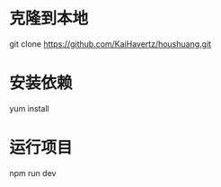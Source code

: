 
# 克隆到本地
git clone https://github.com/KaiHavertz/houshuang.git

# 安装依赖
yum install

# 运行项目
npm run dev

# 
